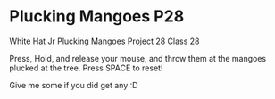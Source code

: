 # Plucking Mangoes P28

White Hat Jr Plucking Mangoes Project 28 Class 28

Press, Hold, and release your mouse, and throw them at the mangoes plucked at the tree. Press SPACE to reset! 

Give me some if you did get any :D